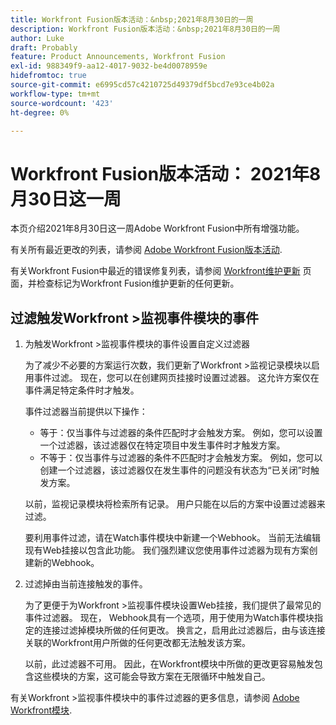 ```yaml
---
title: Workfront Fusion版本活动：&nbsp;2021年8月30日的一周
description: Workfront Fusion版本活动：&nbsp;2021年8月30日的一周
author: Luke
draft: Probably
feature: Product Announcements, Workfront Fusion
exl-id: 988349f9-aa12-4017-9032-be4d0078959e
hidefromtoc: true
source-git-commit: e6995cd57c4210725d49379df5bcd7e93ce4b02a
workflow-type: tm+mt
source-wordcount: '423'
ht-degree: 0%

---
```


# Workfront Fusion版本活动： 2021年8月30日这一周

本页介绍2021年8月30日这一周Adobe Workfront Fusion中所有增强功能。

有关所有最近更改的列表，请参阅 [Adobe Workfront Fusion版本活动](../../../product-announcements/product-releases/fusion-release-activity/fusion-release-activity.md).

有关Workfront Fusion中最近的错误修复列表，请参阅 [Workfront维护更新](https://experienceleague.adobe.com/docs/workfront-known-issues/releases/current-updates.html) 页面，并检查标记为Workfront Fusion维护更新的任何更新。

## 过滤触发Workfront >监视事件模块的事件

1. 为触发Workfront >监视事件模块的事件设置自定义过滤器

   为了减少不必要的方案运行次数，我们更新了Workfront >监视记录模块以启用事件过滤。 现在，您可以在创建网页挂接时设置过滤器。 这允许方案仅在事件满足特定条件时才触发。

   事件过滤器当前提供以下操作：

   * 等于：仅当事件与过滤器的条件匹配时才会触发方案。 例如，您可以设置一个过滤器，该过滤器仅在特定项目中发生事件时才触发方案。
   * 不等于：仅当事件与过滤器的条件不匹配时才会触发方案。 例如，您可以创建一个过滤器，该过滤器仅在发生事件的问题没有状态为“已关闭”时触发方案。

   以前，监视记录模块将检索所有记录。 用户只能在以后的方案中设置过滤器来过滤。

   要利用事件过滤，请在Watch事件模块中新建一个Webhook。 当前无法编辑现有Web挂接以包含此功能。 我们强烈建议您使用事件过滤器为现有方案创建新的Webhook。

1. 过滤掉由当前连接触发的事件。

   为了更便于为Workfront >监视事件模块设置Web挂接，我们提供了最常见的事件过滤器。 现在， Webhook具有一个选项，用于使用为Watch事件模块指定的连接过滤掉模块所做的任何更改。 换言之，启用此过滤器后，由与该连接关联的Workfront用户所做的任何更改都无法触发该方案。

   以前，此过滤器不可用。 因此，在Workfront模块中所做的更改更容易触发包含这些模块的方案，这可能会导致方案在无限循环中触发自己。

有关Workfront >监视事件模块中的事件过滤器的更多信息，请参阅 [Adobe Workfront模块](../../../workfront-fusion/apps-and-their-modules/workfront-modules.md).

